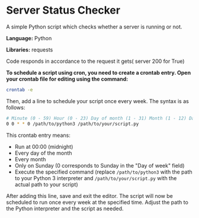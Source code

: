 # Server Status Checker
A simple Python script which checks whether a server is running or not. 

**Language:** Python

**Libraries:** requests

Code responds in accordance to the request it gets( server 200 for True)

**To schedule a script using cron, you need to create a crontab entry. Open your crontab file for editing using the command:**

```bash
crontab -e
```

Then, add a line to schedule your script once every week. The syntax is as follows:

```bash
# Minute (0 - 59) Hour (0 - 23) Day of month (1 - 31) Month (1 - 12) Day of week (0 - 6) Command
0 0 * * 0 /path/to/python3 /path/to/your/script.py
```

This crontab entry means:

- Run at 00:00 (midnight)
- Every day of the month
- Every month
- Only on Sunday (0 corresponds to Sunday in the "Day of week" field)
- Execute the specified command (replace `/path/to/python3` with the path to your Python 3 interpreter and `/path/to/your/script.py` with the actual path to your script)

After adding this line, save and exit the editor. The script will now be scheduled to run once every week at the specified time. Adjust the path to the Python interpreter and the script as needed.
